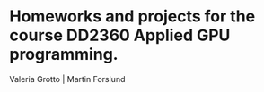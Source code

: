 # Homeworks and projects for the course DD2360 Applied GPU programming.

Valeria Grotto | Martin Forslund
